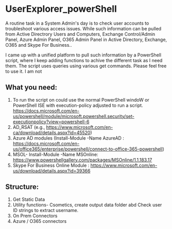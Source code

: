 # UserExplorer_powerShell
A routine task in a System Admin's day is to check user accounts to troubleshoot various access issues. While such information can be pulled from Active Directrory Users and Computers, Exchange Control/Admin Panel, Azure Admin Panel, O365 Admin Panel in Active Directory, Exchange, O365 and Skype For Business..

I came up with a unified platform to pull such information by a PowerShell script, where I keep adding functions to achive the different task as I need them. The script uses queries using various get commands. Please feel free to use it. I am not 

What you need:
-------------
1. To run the script on could use the normal PowerShell windoW or PowerShell ISE with execution-policy adjusted to run a script. https://docs.microsoft.com/en-us/powershell/module/microsoft.powershell.security/set-executionpolicy?view=powershell-6
2. AD_RSAT (e.g., https://www.microsoft.com/en-ca/download/details.aspx?id=45520)
3. Azure AD modules (Install-Module -Name AzureAD : https://docs.microsoft.com/en-us/office365/enterprise/powershell/connect-to-office-365-powershell) 
4. MSOL- Install-Module -Name MSOnline: https://www.powershellgallery.com/packages/MSOnline/1.1.183.17 
5. Skype For Business Online Module : https://www.microsoft.com/en-us/download/details.aspx?id=39366 
 
Structure:
----------

1. Get Static Data
2. Utility functions- Csometics, create output data folder abd Check user ID strings to extract username.
3. On Prem Connectors
4. Azure / O365 connectors
